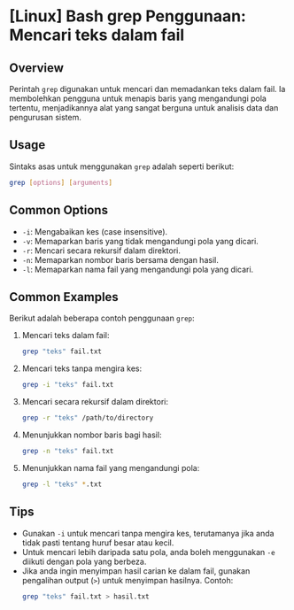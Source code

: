 # [Linux] Bash grep Penggunaan: Mencari teks dalam fail

## Overview
Perintah `grep` digunakan untuk mencari dan memadankan teks dalam fail. Ia membolehkan pengguna untuk menapis baris yang mengandungi pola tertentu, menjadikannya alat yang sangat berguna untuk analisis data dan pengurusan sistem.

## Usage
Sintaks asas untuk menggunakan `grep` adalah seperti berikut:

```bash
grep [options] [arguments]
```

## Common Options
- `-i`: Mengabaikan kes (case insensitive).
- `-v`: Memaparkan baris yang tidak mengandungi pola yang dicari.
- `-r`: Mencari secara rekursif dalam direktori.
- `-n`: Memaparkan nombor baris bersama dengan hasil.
- `-l`: Memaparkan nama fail yang mengandungi pola yang dicari.

## Common Examples
Berikut adalah beberapa contoh penggunaan `grep`:

1. Mencari teks dalam fail:
   ```bash
   grep "teks" fail.txt
   ```

2. Mencari teks tanpa mengira kes:
   ```bash
   grep -i "teks" fail.txt
   ```

3. Mencari secara rekursif dalam direktori:
   ```bash
   grep -r "teks" /path/to/directory
   ```

4. Menunjukkan nombor baris bagi hasil:
   ```bash
   grep -n "teks" fail.txt
   ```

5. Menunjukkan nama fail yang mengandungi pola:
   ```bash
   grep -l "teks" *.txt
   ```

## Tips
- Gunakan `-i` untuk mencari tanpa mengira kes, terutamanya jika anda tidak pasti tentang huruf besar atau kecil.
- Untuk mencari lebih daripada satu pola, anda boleh menggunakan `-e` diikuti dengan pola yang berbeza.
- Jika anda ingin menyimpan hasil carian ke dalam fail, gunakan pengalihan output (`>`) untuk menyimpan hasilnya. Contoh:
  ```bash
  grep "teks" fail.txt > hasil.txt
  ```